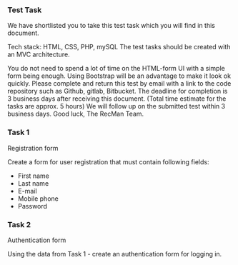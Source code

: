 ### Test Task

We have shortlisted you to take this test task which you will find in this
document.

Tech stack: HTML, CSS, PHP, mySQL
The test tasks should be created with an MVC architecture.

You do not need to spend a lot of time on the HTML-form UI with a
simple form being enough. Using Bootstrap will be an advantage to make
it look ok quickly.
Please complete and return this test by email with a link to the code
repository such as Github, gitlab, Bitbucket.
The deadline for completion is 3 business days after receiving this
document.
(Total time estimate for the tasks are approx. 5 hours)
We will follow up on the submitted test within 3 business days.
Good luck, The RecMan Team.

### Task 1

Registration form

Create a form for user registration that must contain following fields:

- First name
- Last name
- E-mail
- Mobile phone
- Password

### Task 2

Authentication form

Using the data from Task 1 - create an authentication form for logging in.
